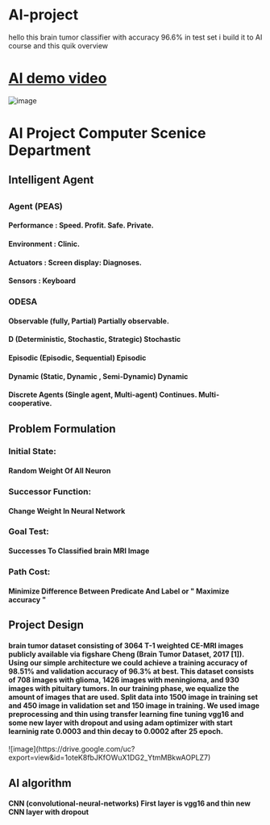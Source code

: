# AI-project
hello this brain tumor classifier with accuracy 96.6% in test set i build it to AI course and this quik overview 
# [AI demo video](https://youtu.be/JqU_cqCVm50)

![image](https://drive.google.com/uc?export=view&id=1gFzQi2tobnaaMVXRuEk021Km5Kih6oCX)
<html>
<h1>AI Project Computer Scenice Department </h1>
<h2>Intelligent Agent<h2>
<h3>Agent (PEAS)</h3>
<h4>Performance : Speed. Profit. Safe. Private.</h4>
<h4>Environment : Clinic.</h4>
<h4>Actuators : Screen display: Diagnoses. </h4>
<h4>Sensors : Keyboard</h4>

<h3>ODESA</h3>
<h4>Observable (fully, Partial)
Partially observable.
</h4>
<h4>D (Deterministic, Stochastic, Strategic)
 Stochastic
</h4>
<h4>Episodic (Episodic, Sequential)
Episodic
</h4>
<h4>Dynamic (Static, Dynamic , Semi-Dynamic)
Dynamic
</h4>
<h4>Discrete Agents  (Single agent, Multi-agent)
Continues. Multi-cooperative.
</h4>
<h2>Problem Formulation</h2>
<h3>Initial State:</h3>
<h4>Random Weight Of All Neuron</h4>
<h3>Successor Function:</h3>
<h4>Change Weight In Neural Network</h4>
<h3>Goal Test:</h3>
<h4>Successes To Classified brain MRI Image</h4>
<h3>Path Cost:</h3>
<h4>Minimize Difference Between Predicate And Label or " Maximize accuracy " </h4>

<h2>Project Design</h2>
<h4>brain tumor dataset consisting of 3064 T-1 weighted CE-MRI images publicly available via figshare Cheng (Brain Tumor Dataset, 2017 [1]). Using our simple architecture we could achieve a training accuracy of 98.51% and validation accuracy of 96.3% at best.
This dataset consists of 708 images with glioma, 1426 images with meningioma, and 930 images with pituitary tumors. In our training phase, we equalize the amount of images that are used.
Split data into 1500 image in training set and 450 image in validation set and 150 image in training.
We used image preprocessing and thin using transfer learning fine tuning vgg16 and some new layer with dropout and using adam optimizer with start learninig rate 0.0003 and thin decay to 0.0002  after 25 epoch.</h4>
![image](https://drive.google.com/uc?export=view&id=1oteK8fbJKfOWuX1DG2_YtmMBkwAOPLZ7)
<h2>AI algorithm</h2>
<h4>CNN (convolutional-neural-networks)
First layer is vgg16 and thin new CNN layer with dropout</h4>



</html>
